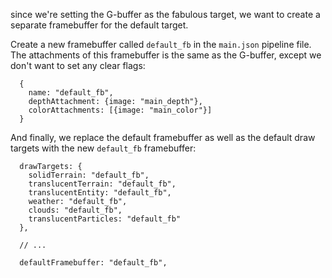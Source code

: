 since we're setting the G-buffer as the fabulous target, we want to create a separate framebuffer for the default target.

Create a new framebuffer called `default_fb` in the `main.json` pipeline file. The attachments of this framebuffer is the same as the G-buffer, except we don't want to set any clear flags:

```json5
  {
    name: "default_fb",
    depthAttachment: {image: "main_depth"},
    colorAttachments: [{image: "main_color"}]
  }
```

And finally, we replace the default framebuffer as well as the default draw targets with the new `default_fb` framebuffer:

```json5
  drawTargets: {
    solidTerrain: "default_fb",
    translucentTerrain: "default_fb",
    translucentEntity: "default_fb",
    weather: "default_fb",
    clouds: "default_fb",
    translucentParticles: "default_fb"
  },

  // ...

  defaultFramebuffer: "default_fb",
```
